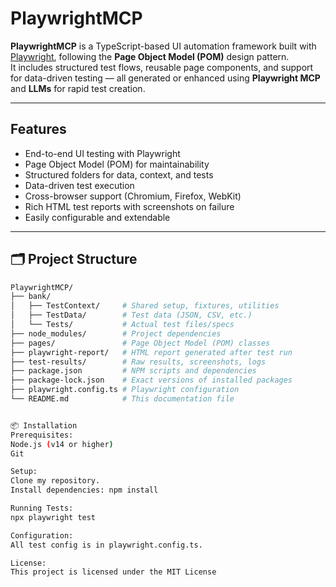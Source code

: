 # PlaywrightMCP

**PlaywrightMCP** is a TypeScript-based UI automation framework built with [Playwright](https://playwright.dev/), following the **Page Object Model (POM)** design pattern.  
It includes structured test flows, reusable page components, and support for data-driven testing — all generated or enhanced using **Playwright MCP** and **LLMs** for rapid test creation.

---

##  Features

- End-to-end UI testing with Playwright
- Page Object Model (POM) for maintainability
- Structured folders for data, context, and tests
- Data-driven test execution
- Cross-browser support (Chromium, Firefox, WebKit)
- Rich HTML test reports with screenshots on failure
- Easily configurable and extendable

---

## 🗂️ Project Structure

```bash
PlaywrightMCP/
├── bank/
│   ├── TestContext/     # Shared setup, fixtures, utilities
│   ├── TestData/        # Test data (JSON, CSV, etc.)
│   └── Tests/           # Actual test files/specs
├── node_modules/        # Project dependencies
├── pages/               # Page Object Model (POM) classes
├── playwright-report/   # HTML report generated after test run
├── test-results/        # Raw results, screenshots, logs
├── package.json         # NPM scripts and dependencies
├── package-lock.json    # Exact versions of installed packages
├── playwright.config.ts # Playwright configuration
└── README.md            # This documentation file


📦 Installation
Prerequisites:
Node.js (v14 or higher)
Git

Setup:
Clone my repository.
Install dependencies: npm install

Running Tests:
npx playwright test

Configuration:
All test config is in playwright.config.ts.

License:
This project is licensed under the MIT License


